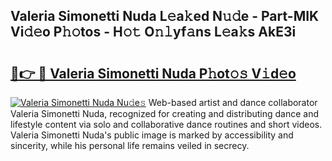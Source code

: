 ## Valeria Simonetti Nuda L𝚎a𝚔ed N𝚞𝚍e - Part-MIK Vi𝚍𝚎o P𝚑𝚘tos - H𝚘𝚝 O𝚗𝚕yf𝚊ns L𝚎a𝚔s AkE3i

# <h2><a href="http://kf75o6s.oniu.top/?m=Valeria+Simonetti+Nuda">🔗👉 🔴 Valeria Simonetti Nuda P𝚑ot𝚘𝚜 V𝚒d𝚎o</a></h2>

[![Valeria Simonetti Nuda Nu𝚍e𝚜](https://i.imgur.com/0qMVB7G.gif)](http://kf75o6s.oniu.top/?m=Valeria+Simonetti+Nuda)
Web-based artist and dance collaborator Valeria Simonetti Nuda, recognized for creating and distributing dance and lifestyle content via solo and collaborative dance routines and short videos. Valeria Simonetti Nuda's public image is marked by accessibility and sincerity, while his personal life remains veiled in secrecy.  
